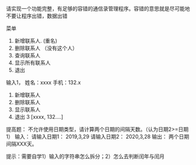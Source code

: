 请实现一个功能完整，有足够的容错的通信录管理程序。容错的意思就是尽可能地不要让程序出错，数据出错

菜单

1.	新增联系人. (重名)
2.	删除联系人 （没有这个人）
3.	查询联系人 
4.	显示所有联系人
5.	退出

输入1，
姓名：xxxx
手机：132.x

1.	新增联系人
2.	删除联系人
3.	显示联系人
4.	退出
3
[xxxx, 132….]

提高题：
不允许使用日期类型，请计算两个日期的间隔天数。（认为日期2>=日期1）
输入：
请输入日期1： 2019,3,29
请输入日期2： 2020,3,28
输出：
两个日期间隔XXX天。

提示：需要自学1）输入的字符串怎么拆分；2）怎么去判断闰年与闰月
